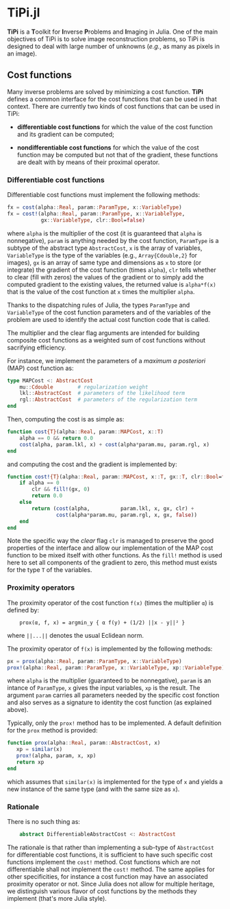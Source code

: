 # TiPi.jl

**TiPi** is a **T**oolkit for **I**nverse **P**roblems and **I**maging in
Julia.  One of the main objectives of TiPi is to solve image reconstruction
problems, so TiPi is designed to deal with large number of unknowns
(*e.g.*, as many as pixels in an image).


## Cost functions

Many inverse problems are solved by minimizing a cost function.  **TiPi**
defines a common interface for the cost functions that can be used in that
context.  There are currently two kinds of cost functions that can be used in
TiPi:

* **differentiable cost functions** for which the value of the cost
  function and its gradient can be computed;

* **nondifferentiable cost functions** for which the value of the cost
  function may be computed but not that of the gradient, these functions
  are dealt with by means of their proximal operator.


### Differentiable cost functions

Differentiable cost functions must implement the following methods:
```julia
fx = cost(alpha::Real, param::ParamType, x::VariableType)
fx = cost!(alpha::Real, param::ParamType, x::VariableType,
           gx::VariableType, clr::Bool=false)
```
where `alpha` is the multiplier of the cost (it is guaranteed that `alpha` is
nonnegative), `param` is anything needed by the cost function, `ParamType` is
a subtype of the abstract type `AbstractCost`, `x` is the array of variables,
`VariableType` is the type of the variables (e.g., `Array{Cdouble,2}` for
images), `gx` is an array of same type and dimensions as `x` to store (or
integrate) the gradient of the cost function (times `alpha`), `clr` tells
whether to clear (fill with zeros) the values of the gradient or to simply add
the computed gradient to the existing values, the returned value is
`alpha*f(x)` that is the value of the cost function at `x` times the
multiplier `alpha`.

Thanks to the dispatching rules of Julia, the types `ParamType` and
`VariableType` of the cost function parameters and of the variables of the
problem are used to identify the actual cost function code that is called.

The multiplier and the clear flag arguments are intended for building
composite cost functions as a weighted sum of cost functions without
sacrifying efficiency.

For instance, we implement the parameters of a *maximum a posteriori* (MAP)
cost function as:
```julia
type MAPCost <: AbstractCost
    mu::Cdouble        # regularization weight
    lkl::AbstractCost  # parameters of the likelihood term
    rgl::AbstractCost  # parameters of the regularization term
end
```
Then, computing the cost is as simple as:
```julia
function cost{T}(alpha::Real, param::MAPCost, x::T)
    alpha == 0 && return 0.0
    cost(alpha, param.lkl, x) + cost(alpha*param.mu, param.rgl, x)
end
```
and computing the cost and the gradient is implemented by:
```julia
function cost!{T}(alpha::Real, param::MAPCost, x::T, gx::T, clr::Bool=false)
    if alpha == 0
        clr && fill!(gx, 0)
        return 0.0
    else
        return (cost(alpha,          param.lkl, x, gx, clr) +
                cost(alpha*param.mu, param.rgl, x, gx, false))
    end
end
```
Note the specific way the *clear* flag `clr` is managed to preserve the good
properties of the interface and allow our implementation of the MAP cost
function to be mixed itself with other functions.  As the `fill!` method is
used here to set all components of the gradient to zero, this method must
exists for the type `T` of the variables.


### Proximity operators

The proximity operator of the cost function `f(x)` (times the multiplier `α`)
is defined by:
```
    prox(α, f, x) = argmin_y { α f(y) + (1/2) ||x - y||² }
```

where `||...||` denotes the usual Eclidean norm.

The proximity operator of `f(x)` is implemented by the following methods:
```julia
px = prox(alpha::Real, param::ParamType, x::VariableType)
prox!(alpha::Real, param::ParamType, x::VariableType, xp::VariableType)
```
where `alpha` is the multiplier (guaranteed to be nonnegative), `param` is an
intance of `ParamType`, `x` gives the input variables, `xp` is the result.
The argument `param` carries all parameters needed by the specific cost
fonction and also serves as a signature to identity the cost function (as
explained above).

Typically, only the `prox!` method has to be implemented.  A default
definition for the `prox` method is provided:
```julia
function prox(alpha::Real, param::AbstractCost, x)
   xp = similar(x)
   prox!(alpha, param, x, xp)
   return xp
end
```
which assumes that `similar(x)` is implemented for the type of `x` and yields
a new instance of the same type (and with the same size as `x`).


### Rationale

There is no such thing as:
```julia
    abstract DifferentiableAbstractCost <: AbstractCost
```
The rationale is that rather than implementing a sub-type of `AbstractCost`
for differentiable cost functions, it is sufficient to have such specific cost
functions implement the `cost!` method.  Cost functions which are not
differentiable shall not implement the `cost!` method.  The same applies for
other specificities, for instance a cost function may have an associated
proximity operator or not.  Since Julia does not allow for multiple heritage,
we distinguish various flavor of cost functions by the methods they implement
(that's more Julia style).

